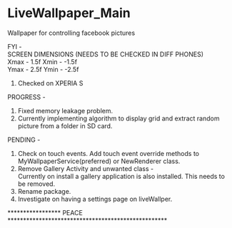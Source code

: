 LiveWallpaper_Main
==================

Wallpaper for controlling facebook pictures


FYI - <BR>
SCREEN DIMENSIONS (NEEDS TO BE CHECKED IN DIFF PHONES) <BR> 
Xmax  - 1.5f   Xmin -  -1.5f <BR> 
Ymax  - 2.5f   Ymin -  -2.5f <BR> 
1. Checked on XPERIA S


PROGRESS - <BR>
1. Fixed memory leakage problem. <BR>
2. Currently implementing algorithm to display grid and extract random picture from a folder in SD card.

PENDING - <BR>
1. Check on touch events. Add touch event override methods to MyWallpaperService(preferred) or NewRenderer class. <BR>
2. Remove Gallery Activity and unwanted class -<BR>
   Currently on install a gallery application is also installed. This needs to be removed.<BR>
3. Rename package.<BR>
4. Investigate on having a settings page on liveWallper.<BR>

***************** PEACE ***************************************************
